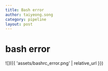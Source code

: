 ```yaml
---
title: Bash error
author: taiyeong.song
category: pipeline
layout: post
---
```


# bash error
![]({{ 'assets/bashrc_error.png' | relative_url }})
